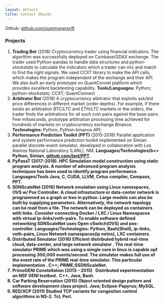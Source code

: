 ```yaml
---
layout: default
title: Contact Obaida
---
```


<div id="projects">
Github: <a href ="https://github.com/summonersrift">github.com/summonersrift</a>
<h3>Projects</h3>
<ol>
  <li><b>Trading Bot</b> (2018) Cryptocurrency trader using financial indicators. The algorithm was successfully deployed on Coinbase/GDAX exchange. The trader used Python-pandas to handle data structures and <i>python-stockstats</i> to calculate the indicators which a trader can mix and match to find the right signals. We used <i>CCXT</i> library to make the API calls, which makes the program independent of the exchange and their API. We also built an early prototype on QuantConnet platform which provides excellent backtesting capability. <b>Tools/Languages:</b> Python; python-stockstats; CCXT; QuantConnect</li>

  <li><b>Arbitrator Bot</b> (2018) A cryptocurrency atbitrator that exploits ask/bid price differences in different market (order depths). For example, if there exists an arbitration <i>BTC/LTC</i> and <i>ETH/LTC</i> markets or the orders, the trader finds the arbitrations for all such coin pairs against the base pairs. Few miliseconds, prototype arbitration processing time achieved for hundreds of markets on cryptocurrency exchange Binance. <b>Technologies: </b>Python; Python-binance API;</li>

  <li><b>Performance Prediction Toolkit (PPT)</b> (2015-2018) 
         Parallel application and system performance prediction toolkit implemented on Simian parallel discrete-event simulator, developed in collaboration with Los Alamos National Laboratory (LANL), NM. <b>Languages/Technologies/b<> Python, Simian, <a href="https://github.com/lanl/PPT">github.com/lanl/PPT</a>.</li>

  <li><b>PyPassT</b> (2017-2018). 
         HPC Simulation model construction using static program analysis. A number of advanced program analysis techniques has been used to identify program performance.  <b>Languages/Tools</b> Java, C, CUDA, LLVM, Cetus compiler, Compass, PPT.</li>

  <li><b>SDNScaleNet</b> (2016)
         Network emulation using Linux namespaces, OVS w/ Pox Controller. A cloud infrastucture or data-center network is programmed as a graph or tree in python. Large models can also be built by supplying parameters. Alternatively, the network topology can be read from a file. The network can be deployed as containers with links. Consider connecting Docker / LXC / Linux Namespaces with virtual ip-links/veth-pairs. To enable software defined networking SDNScaleNet uses Open vSwitch(OVS) and pox-controller. <b>Languages/Technologies</b>: Python, Bash(Shell), ip-links, veth-pairs, Linux Network namespaces(ip netns), LXC containers.</li>

  <li><b>Distributed Simulator</b> (2016) 
         Efficient distributed hybrid real-time cloud, data-center, and large network simulator . The real-time simulator PRIME which was  using a simgle core in linux is capable opf processing 300,000 events/second. The simulator makes full use of the event rate of the PRIME real-time simulator. This particular implementation .  C++; PRIME;SSDNScaleNet.</li>

  <li><b>PrimoGENI Constellation</b> (2013 – 2015)
         Distributed experimentation on NSF GENI testbed.  C++, Java, Bash. </li>
  <li><b>Car Parking Reservation</b> (2015)
         Object oriented design pattern and software development class project. Java; Eclipse-Papyrus; MySQL. </li>
  <li><b> RED/XCP</b> (2011) 
          Studied TCP variants for congestion control algorithms in NS-2. Tcl; Perl. </li>
</ol>
</div>
